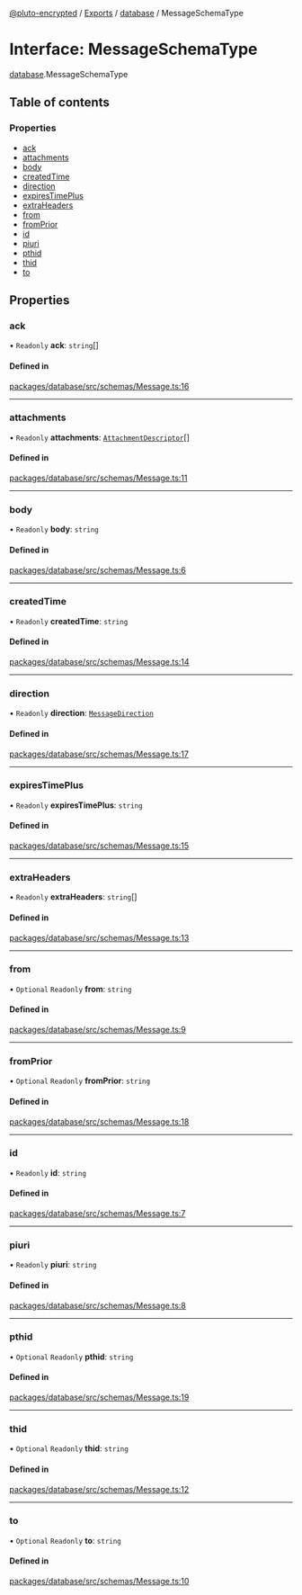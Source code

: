 [@pluto-encrypted](../README.md) / [Exports](../modules.md) / [database](../modules/database.md) / MessageSchemaType

# Interface: MessageSchemaType

[database](../modules/database.md).MessageSchemaType

## Table of contents

### Properties

- [ack](database.MessageSchemaType.md#ack)
- [attachments](database.MessageSchemaType.md#attachments)
- [body](database.MessageSchemaType.md#body)
- [createdTime](database.MessageSchemaType.md#createdtime)
- [direction](database.MessageSchemaType.md#direction)
- [expiresTimePlus](database.MessageSchemaType.md#expirestimeplus)
- [extraHeaders](database.MessageSchemaType.md#extraheaders)
- [from](database.MessageSchemaType.md#from)
- [fromPrior](database.MessageSchemaType.md#fromprior)
- [id](database.MessageSchemaType.md#id)
- [piuri](database.MessageSchemaType.md#piuri)
- [pthid](database.MessageSchemaType.md#pthid)
- [thid](database.MessageSchemaType.md#thid)
- [to](database.MessageSchemaType.md#to)

## Properties

### ack

• `Readonly` **ack**: `string`[]

#### Defined in

[packages/database/src/schemas/Message.ts:16](https://github.com/atala-community-projects/pluto-encrypted/blob/5082617/packages/database/src/schemas/Message.ts#L16)

___

### attachments

• `Readonly` **attachments**: [`AttachmentDescriptor`](../classes/database.WALLET_SDK_DOMAIN.AttachmentDescriptor.md)[]

#### Defined in

[packages/database/src/schemas/Message.ts:11](https://github.com/atala-community-projects/pluto-encrypted/blob/5082617/packages/database/src/schemas/Message.ts#L11)

___

### body

• `Readonly` **body**: `string`

#### Defined in

[packages/database/src/schemas/Message.ts:6](https://github.com/atala-community-projects/pluto-encrypted/blob/5082617/packages/database/src/schemas/Message.ts#L6)

___

### createdTime

• `Readonly` **createdTime**: `string`

#### Defined in

[packages/database/src/schemas/Message.ts:14](https://github.com/atala-community-projects/pluto-encrypted/blob/5082617/packages/database/src/schemas/Message.ts#L14)

___

### direction

• `Readonly` **direction**: [`MessageDirection`](../enums/database.WALLET_SDK_DOMAIN.MessageDirection.md)

#### Defined in

[packages/database/src/schemas/Message.ts:17](https://github.com/atala-community-projects/pluto-encrypted/blob/5082617/packages/database/src/schemas/Message.ts#L17)

___

### expiresTimePlus

• `Readonly` **expiresTimePlus**: `string`

#### Defined in

[packages/database/src/schemas/Message.ts:15](https://github.com/atala-community-projects/pluto-encrypted/blob/5082617/packages/database/src/schemas/Message.ts#L15)

___

### extraHeaders

• `Readonly` **extraHeaders**: `string`[]

#### Defined in

[packages/database/src/schemas/Message.ts:13](https://github.com/atala-community-projects/pluto-encrypted/blob/5082617/packages/database/src/schemas/Message.ts#L13)

___

### from

• `Optional` `Readonly` **from**: `string`

#### Defined in

[packages/database/src/schemas/Message.ts:9](https://github.com/atala-community-projects/pluto-encrypted/blob/5082617/packages/database/src/schemas/Message.ts#L9)

___

### fromPrior

• `Optional` `Readonly` **fromPrior**: `string`

#### Defined in

[packages/database/src/schemas/Message.ts:18](https://github.com/atala-community-projects/pluto-encrypted/blob/5082617/packages/database/src/schemas/Message.ts#L18)

___

### id

• `Readonly` **id**: `string`

#### Defined in

[packages/database/src/schemas/Message.ts:7](https://github.com/atala-community-projects/pluto-encrypted/blob/5082617/packages/database/src/schemas/Message.ts#L7)

___

### piuri

• `Readonly` **piuri**: `string`

#### Defined in

[packages/database/src/schemas/Message.ts:8](https://github.com/atala-community-projects/pluto-encrypted/blob/5082617/packages/database/src/schemas/Message.ts#L8)

___

### pthid

• `Optional` `Readonly` **pthid**: `string`

#### Defined in

[packages/database/src/schemas/Message.ts:19](https://github.com/atala-community-projects/pluto-encrypted/blob/5082617/packages/database/src/schemas/Message.ts#L19)

___

### thid

• `Optional` `Readonly` **thid**: `string`

#### Defined in

[packages/database/src/schemas/Message.ts:12](https://github.com/atala-community-projects/pluto-encrypted/blob/5082617/packages/database/src/schemas/Message.ts#L12)

___

### to

• `Optional` `Readonly` **to**: `string`

#### Defined in

[packages/database/src/schemas/Message.ts:10](https://github.com/atala-community-projects/pluto-encrypted/blob/5082617/packages/database/src/schemas/Message.ts#L10)
